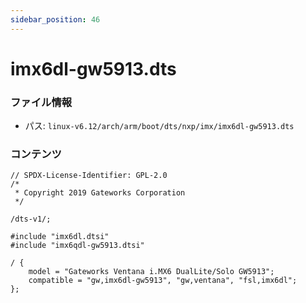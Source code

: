 ```yaml
---
sidebar_position: 46
---
```

# imx6dl-gw5913.dts

### ファイル情報

- パス: `linux-v6.12/arch/arm/boot/dts/nxp/imx/imx6dl-gw5913.dts`

### コンテンツ

```dts
// SPDX-License-Identifier: GPL-2.0
/*
 * Copyright 2019 Gateworks Corporation
 */

/dts-v1/;

#include "imx6dl.dtsi"
#include "imx6qdl-gw5913.dtsi"

/ {
	model = "Gateworks Ventana i.MX6 DualLite/Solo GW5913";
	compatible = "gw,imx6dl-gw5913", "gw,ventana", "fsl,imx6dl";
};

```
